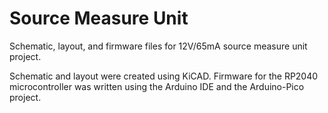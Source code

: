 # Source Measure Unit
Schematic, layout, and firmware files for 12V/65mA source measure unit project.

Schematic and layout were created using KiCAD. Firmware for the RP2040 microcontroller was written using the Arduino IDE and the Arduino-Pico project.
